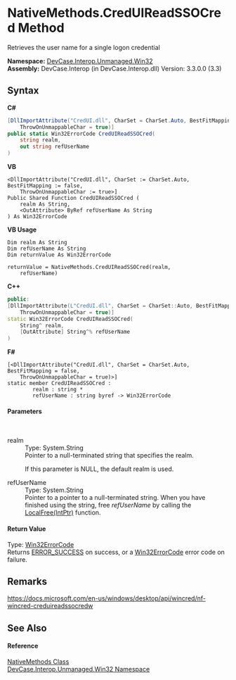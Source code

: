 # NativeMethods.CredUIReadSSOCred Method 
 

Retrieves the user name for a single logon credential

**Namespace:**&nbsp;<a href="N_DevCase_Interop_Unmanaged_Win32">DevCase.Interop.Unmanaged.Win32</a><br />**Assembly:**&nbsp;DevCase.Interop (in DevCase.Interop.dll) Version: 3.3.0.0 (3.3)

## Syntax

**C#**<br />
``` C#
[DllImportAttribute("CredUI.dll", CharSet = CharSet.Auto, BestFitMapping = false, 
	ThrowOnUnmappableChar = true)]
public static Win32ErrorCode CredUIReadSSOCred(
	string realm,
	out string refUserName
)
```

**VB**<br />
``` VB
<DllImportAttribute("CredUI.dll", CharSet := CharSet.Auto, BestFitMapping := false, 
	ThrowOnUnmappableChar := true>]
Public Shared Function CredUIReadSSOCred ( 
	realm As String,
	<OutAttribute> ByRef refUserName As String
) As Win32ErrorCode
```

**VB Usage**<br />
``` VB Usage
Dim realm As String
Dim refUserName As String
Dim returnValue As Win32ErrorCode

returnValue = NativeMethods.CredUIReadSSOCred(realm, 
	refUserName)
```

**C++**<br />
``` C++
public:
[DllImportAttribute(L"CredUI.dll", CharSet = CharSet::Auto, BestFitMapping = false, 
	ThrowOnUnmappableChar = true)]
static Win32ErrorCode CredUIReadSSOCred(
	String^ realm, 
	[OutAttribute] String^% refUserName
)
```

**F#**<br />
``` F#
[<DllImportAttribute("CredUI.dll", CharSet = CharSet.Auto, BestFitMapping = false, 
	ThrowOnUnmappableChar = true)>]
static member CredUIReadSSOCred : 
        realm : string * 
        refUserName : string byref -> Win32ErrorCode 

```


#### Parameters
&nbsp;<dl><dt>realm</dt><dd>Type: System.String<br />Pointer to a null-terminated string that specifies the realm. 

 If this parameter is NULL, the default realm is used.</dd><dt>refUserName</dt><dd>Type: System.String<br />Pointer to a pointer to a null-terminated string. When you have finished using the string, free *refUserName* by calling the <a href="M_DevCase_Interop_Unmanaged_Win32_NativeMethods_LocalFree">LocalFree(IntPtr)</a> function.</dd></dl>

#### Return Value
Type: <a href="T_DevCase_Interop_Unmanaged_Win32_Enums_Win32ErrorCode">Win32ErrorCode</a><br />Returns <a href="T_DevCase_Interop_Unmanaged_Win32_Enums_Win32ErrorCode">ERROR_SUCCESS</a> on success, or a <a href="T_DevCase_Interop_Unmanaged_Win32_Enums_Win32ErrorCode">Win32ErrorCode</a> error code on failure.

## Remarks
<a href="https://docs.microsoft.com/en-us/windows/desktop/api/wincred/nf-wincred-creduireadssocredw" target="_blank">https://docs.microsoft.com/en-us/windows/desktop/api/wincred/nf-wincred-creduireadssocredw</a>

## See Also


#### Reference
<a href="T_DevCase_Interop_Unmanaged_Win32_NativeMethods">NativeMethods Class</a><br /><a href="N_DevCase_Interop_Unmanaged_Win32">DevCase.Interop.Unmanaged.Win32 Namespace</a><br />